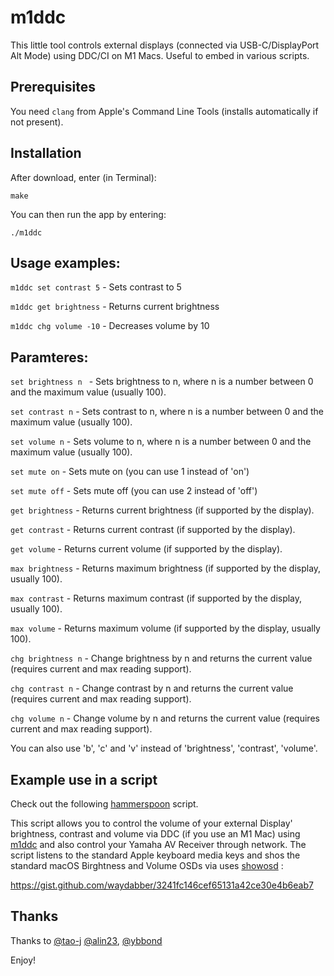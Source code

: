 # m1ddc

This little tool controls external displays (connected via USB-C/DisplayPort Alt Mode) using DDC/CI on M1 Macs. Useful to embed in various scripts.

## Prerequisites

You need `clang` from Apple's Command Line Tools (installs automatically if not present).

## Installation

After download, enter (in Terminal):

    make

You can then run the app by entering:

    ./m1ddc

## Usage examples:

`m1ddc set contrast 5` - Sets contrast to 5

`m1ddc get brightness` - Returns current brightness

`m1ddc chg volume -10` - Decreases volume by 10

## Paramteres:

`set brightness n ` - Sets brightness to n, where n is a number between 0 and the maximum value (usually 100).

`set contrast n` - Sets contrast to n, where n is a number between 0 and the maximum value (usually 100).

`set volume n` - Sets volume to n, where n is a number between 0 and the maximum value (usually 100).

`set mute on` - Sets mute on (you can use 1 instead of 'on')

`set mute off` - Sets mute off (you can use 2 instead of 'off')

`get brightness` - Returns current brightness (if supported by the display).

`get contrast` - Returns current contrast (if supported by the display).

`get volume` - Returns current volume (if supported by the display).

`max brightness` - Returns maximum brightness (if supported by the display, usually 100).

`max contrast` - Returns maximum contrast (if supported by the display, usually 100).

`max volume` - Returns maximum volume (if supported by the display, usually 100).

`chg brightness n` - Change brightness by n and returns the current value (requires current and max reading support).

`chg contrast n` - Change contrast by n and returns the current value (requires current and max reading support).

`chg volume n` - Change volume by n and returns the current value (requires current and max reading support).

You can also use 'b', 'c' and 'v' instead of 'brightness', 'contrast', 'volume'.

## Example use in a script

Check out the following [hammerspoon](https://github.com/Hammerspoon/hammerspoon) script. 

This script allows you to control the volume of your external Display' brightness, contrast and volume via DDC (if you use an M1 Mac) using [m1ddc](https://github.com/waydabber/m1ddc) and also control your Yamaha AV Receiver through network. The script listens to the standard Apple keyboard media keys and shos the standard macOS Birghtness and Volume OSDs via uses [showosd](https://github.com/waydabber/showosd) :

https://gist.github.com/waydabber/3241fc146cef65131a42ce30e4b6eab7

## Thanks

Thanks to [@tao-j](https://github.com/tao-j) [@alin23](https://github.com/alin23), [@ybbond](https://github.com/ybbond)

Enjoy!
